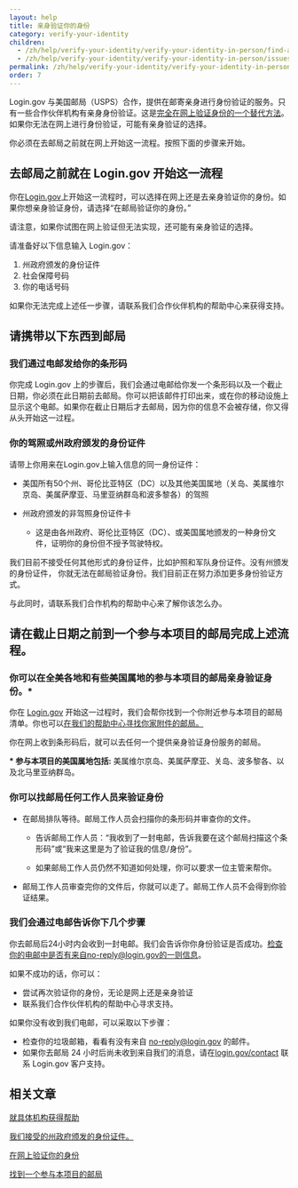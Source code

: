 ```yaml
---
layout: help
title: 亲身验证你的身份
category: verify-your-identity
children:
  - /zh/help/verify-your-identity/verify-your-identity-in-person/find-a-participating-post-office/
  - /zh/help/verify-your-identity/verify-your-identity-in-person/issues-with-verifying-your-identity-in-person/
permalink: /zh/help/verify-your-identity/verify-your-identity-in-person/
order: 7
---
```

Login.gov 与美国邮局（USPS）合作，提供在邮寄亲身进行身份验证的服务。只有一些合作伙伴机构有亲身身份验证。这是[完全在网上验证身份的一个替代方法](/zh/help/verify-your-identity/how-to-verify-your-identity/)。如果你无法在网上进行身份验证，可能有亲身验证的选择。
 
你必须在去邮局之前就在网上开始这一流程。按照下面的步骤来开始。

## 去邮局之前就在 Login.gov 开始这一流程

你在[Login.gov](https://secure.login.gov/zh/)上开始这一流程时，可以选择在网上还是去亲身验证你的身份。如果你想亲身验证身份，请选择“在邮局验证你的身份。”

请注意，如果你试图在网上验证但无法实现，还可能有亲身验证的选择。

请准备好以下信息输入 Login.gov：

1. 州政府颁发的身份证件
2. 社会保障号码
3. 你的电话号码

如果你无法完成上述任一步骤，请联系我们合作伙伴机构的帮助中心来获得支持。

## 请携带以下东西到邮局

### 我们通过电邮发给你的条形码

你完成 Login.gov 上的步骤后，我们会通过电邮给你发一个条形码以及一个截止日期，你必须在此日期前去邮局。你可以把该邮件打印出来，或在你的移动设施上显示这个电邮。如果你在截止日期后才去邮局，因为你的信息不会被存储，你又得从头开始这一过程。

### 你的驾照或州政府颁发的身份证件

请带上你用来在Login.gov上输入信息的同一身份证件：

* 美国所有50个州、哥伦比亚特区（DC）以及其他美国属地（关岛、美属维尔京岛、美属萨摩亚、马里亚纳群岛和波多黎各）的驾照
* 州政府颁发的非驾照身份证件卡

  * 这是由各州政府、哥伦比亚特区（DC）、或美国属地颁发的一种身份文件，证明你的身份但不授予驾驶特权。

我们目前不接受任何其他形式的身份证件，比如护照和军队身份证件。没有州颁发的身份证件， 你就无法在邮局验证身份。我们目前正在努力添加更多身份验证方式。

与此同时，请联系我们合作机构的帮助中心来了解你该怎么办。

## 请在截止日期之前到一个参与本项目的邮局完成上述流程。

### 你可以在全美各地和有些美国属地的参与本项目的邮局亲身验证身份。*

你在 [Login.gov](https://secure.login.gov/zh) 开始这一过程时，我们会帮你找到一个你附近参与本项目的邮局清单。你也可以[在我们的帮助中心寻找你家附件的邮局。](/zh/help/verify-your-identity/verify-your-identity-in-person/find-a-participating-post-office/)

你在网上收到条形码后，就可以去任何一个提供亲身验证身份服务的邮局。

**\* 参与本项目的美国属地包括:** 美属维尔京岛、美属萨摩亚、关岛、波多黎各、以及北马里亚纳群岛。

### 你可以找邮局任何工作人员来验证身份

* 在邮局排队等待。邮局工作人员会扫描你的条形码并审查你的文件。

  *  告诉邮局工作人员：“我收到了一封电邮，告诉我要在这个邮局扫描这个条形码”或“我来这里是为了验证我的信息/身份”。

  * 如果邮局工作人员仍然不知道如何处理，你可以要求一位主管来帮你。

* 邮局工作人员审查完你的文件后，你就可以走了。邮局工作人员不会得到你验证结果。

### 我们会通过电邮告诉你下几个步骤

你去邮局后24小时内会收到一封电邮。我们会告诉你你身份验证是否成功。检查你的电邮中是否有来自no-reply@login.gov的一则信息。

如果不成功的话，你可以：

* 尝试再次验证你的身份，无论是网上还是亲身验证
* 联系我们合作伙伴机构的帮助中心寻求支持。

如果你没有收到我们电邮，可以采取以下步骤：

* 检查你的垃圾邮箱，看看有没有来自 [no-reply@login.gov](mailto:no-reply@login.gov) 的邮件。
* 如果你去邮局 24 小时后尚未收到来自我们的消息，请在[login.gov/contact](/zh/contact/) 联系 Login.gov 客户支持。

## 相关文章

[就具体机构获得帮助](/zh/help/specific-agencies/overview/)

[我们接受的州政府颁发的身份证件。](/zh/help/verify-your-identity/accepted-identification-documents/)

[在网上验证你的身份](/zh/help/verify-your-identity/how-to-verify-your-identity/)

[找到一个参与本项目的邮局](/zh/help/verify-your-identity/verify-your-identity-in-person/find-a-participating-post-office/)
